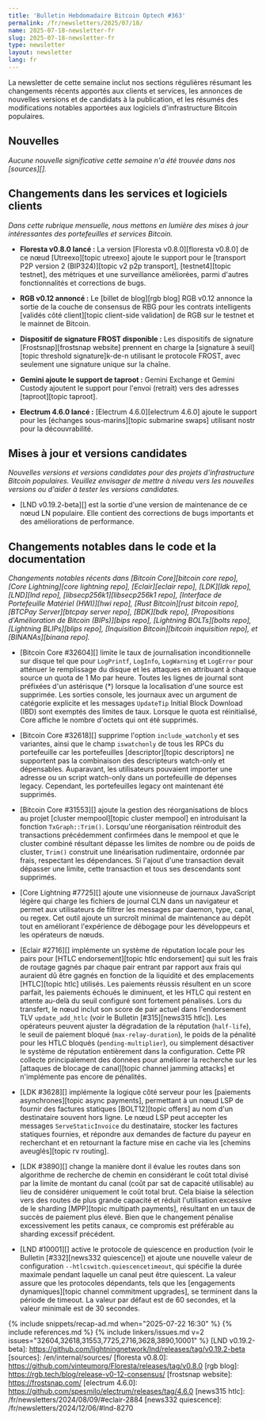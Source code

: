```yaml
---
title: 'Bulletin Hebdomadaire Bitcoin Optech #363'
permalink: /fr/newsletters/2025/07/18/
name: 2025-07-18-newsletter-fr
slug: 2025-07-18-newsletter-fr
type: newsletter
layout: newsletter
lang: fr
---
```

La newsletter de cette semaine inclut nos
sections régulières résumant les changements récents apportés aux clients et services, les
annonces de nouvelles versions et de candidats à la publication, et les résumés des modifications
notables apportées aux logiciels d'infrastructure Bitcoin populaires.

## Nouvelles

_Aucune nouvelle significative cette semaine n'a été trouvée dans nos [sources][]._

## Changements dans les services et logiciels clients

*Dans cette rubrique mensuelle, nous mettons en lumière des mises à jour intéressantes des
portefeuilles et services Bitcoin.*

- **Floresta v0.8.0 lancé :**
  La version [Floresta v0.8.0][floresta v0.8.0] de ce nœud [Utreexo][topic utreexo] ajoute le support
  pour le [transport P2P version 2 (BIP324)][topic v2 p2p transport], [testnet4][topic testnet], des
  métriques et une surveillance améliorées, parmi d'autres fonctionnalités et corrections de bugs.

- **RGB v0.12 annoncé :**
  Le [billet de blog][rgb blog] RGB v0.12 annonce la sortie de la couche de consensus de RBG pour les
  contrats intelligents [validés côté client][topic client-side validation] de RGB sur le testnet et
  le mainnet de Bitcoin.

- **Dispositif de signature FROST disponible :**
  Les dispositifs de signature [Frostsnap][frostsnap website] prennent en charge la [signature à seuil][topic
  threshold signature]k-de-n utilisant le protocole FROST, avec seulement une signature unique sur la chaîne.

- **Gemini ajoute le support de taproot :**
  Gemini Exchange et Gemini Custody ajoutent le support pour l'envoi (retrait) vers des adresses
  [taproot][topic taproot].

- **Electrum 4.6.0 lancé :**
  [Electrum 4.6.0][electrum 4.6.0] ajoute le support pour les [échanges sous-marins][topic submarine
  swaps] utilisant nostr pour la découvrabilité.

## Mises à jour et versions candidates

_Nouvelles versions et versions candidates pour des projets d'infrastructure Bitcoin populaires.
Veuillez envisager de mettre à niveau vers les nouvelles versions ou d'aider à tester les versions candidates._

- [LND v0.19.2-beta][] est la sortie d'une version de maintenance de ce nœud LN populaire. Elle
  contient des corrections de bugs importants et des améliorations de performance.

## Changements notables dans le code et la documentation

_Changements notables récents dans [Bitcoin Core][bitcoin core repo], [Core Lightning][core lightning
repo], [Eclair][eclair repo], [LDK][ldk repo], [LND][lnd repo], [libsecp256k1][libsecp256k1 repo],
[Interface de Portefeuille Matériel (HWI)][hwi repo], [Rust Bitcoin][rust bitcoin repo], [BTCPay
Server][btcpay server repo], [BDK][bdk repo], [Propositions d'Amélioration de Bitcoin (BIPs)][bips
repo], [Lightning BOLTs][bolts repo], [Lightning BLIPs][blips repo], [Inquisition Bitcoin][bitcoin
inquisition repo], et [BINANAs][binana repo]._

- [Bitcoin Core #32604][] limite le taux de journalisation inconditionnelle sur disque tel que pour
  `LogPrintf`, `LogInfo`, `LogWarning` et `LogError` pour atténuer le remplissage du disque et les
  attaques en attribuant à chaque source un quota de 1 Mo par heure. Toutes les lignes de journal sont
  préfixées d'un astérisque (*) lorsque la localisation d'une source est supprimée.
  Les sorties console, les journaux avec un argument de catégorie explicite et les messages
  `UpdateTip` Initial Block Download (IBD) sont exemptés des limites de taux. Lorsque le
  quota est réinitialisé, Core affiche le nombre d'octets qui ont été supprimés.

- [Bitcoin Core #32618][] supprime l'option `include_watchonly` et ses
  variantes, ainsi que le champ `iswatchonly` de tous les RPCs du portefeuille car
  les portefeuilles [descriptor][topic descriptors] ne supportent pas la combinaison des descripteurs
  watch-only et dépensables. Auparavant, les utilisateurs pouvaient importer une adresse ou
  un script watch-only dans un portefeuille de dépenses legacy. Cependant, les portefeuilles legacy
  ont maintenant été supprimés.

- [Bitcoin Core #31553][] ajoute la gestion des réorganisations de blocs au projet [cluster
  mempool][topic cluster mempool] en introduisant la fonction `TxGraph::Trim()`.
  Lorsqu'une réorganisation réintroduit des transactions précédemment confirmées dans le mempool et
  que le cluster combiné résultant dépasse les limites de nombre ou de poids de cluster, `Trim()`
  construit une linéarisation rudimentaire, ordonnée par frais, respectant les dépendances. Si l'ajout
  d'une transaction devait dépasser une limite, cette transaction et tous ses descendants sont
  supprimés.

- [Core Lightning #7725][] ajoute une visionneuse de journaux JavaScript légère qui charge
  les fichiers de journal CLN dans un navigateur et permet aux utilisateurs de filtrer les messages
  par daemon, type, canal, ou regex. Cet outil ajoute un surcroît minimal de maintenance au dépôt
  tout en améliorant l'expérience de débogage pour les développeurs et les opérateurs de nœuds.

- [Eclair #2716][] implémente un système de réputation locale pour les pairs pour [HTLC
  endorsement][topic htlc endorsement] qui suit les frais de routage gagnés par
  chaque pair entrant par rapport aux frais qui auraient dû être gagnés en fonction de la
  liquidité et des emplacements [HTLC][topic htlc] utilisés. Les paiements réussis résultent en un
  score parfait, les paiements échoués le diminuent, et les HTLC qui restent en attente au-delà
  du seuil configuré sont fortement pénalisés. Lors du transfert, le nœud
  inclut son score de pair actuel dans l'endorsement TLV `update_add_htlc` (voir
  le Bulletin [#315][news315 htlc]). Les opérateurs peuvent ajuster la dégradation de la réputation
  (`half-life`), le seuil de paiement bloqué (`max-relay-duration`), le poids de la pénalité pour les
  HTLC bloqués (`pending-multiplier`), ou simplement désactiver le
  système de réputation entièrement dans la configuration. Cette PR collecte principalement
  des données pour améliorer la recherche sur les [attaques de blocage de canal][topic channel jamming
  attacks] et n'implémente pas encore de pénalités.

- [LDK #3628][] implémente la logique côté serveur pour les [paiements asynchrones][topic
  async payments], permettant à un nœud LSP de fournir des factures statiques [BOLT12][topic offers]
  au nom d'un destinataire souvent hors ligne. Le nœud LSP peut accepter
  les messages `ServeStaticInvoice` du destinataire, stocker les factures statiques fournies, et
  répondre aux demandes de facture du payeur en recherchant et en retournant
  la facture mise en cache via les [chemins aveuglés][topic rv routing].

- [LDK #3890][] change la manière dont il évalue les routes dans son algorithme de recherche de
  chemin en considérant le coût total divisé par la limite de montant du canal (coût par sat de capacité
  utilisable) au lieu de considérer uniquement le coût total brut. Cela biaise la
  sélection vers des routes de plus grande capacité et réduit l'utilisation excessive de le sharding
  [MPP][topic multipath payments], résultant en un taux de succès de paiement plus élevé. Bien
  que le changement pénalise excessivement les petits canaux, ce compromis est préférable au sharding
  excessif précédent.

- [LND #10001][] active le protocole de quiescence en production (voir le Bulletin [#332][news332
  quiescence]) et ajoute une nouvelle valeur de configuration `--htlcswitch.quiescencetimeout`, qui
  spécifie la durée maximale pendant laquelle un canal peut être quiescent. La valeur assure que les
  protocoles dépendants, tels que les [engagements dynamiques][topic channel commitment upgrades], se
  terminent dans la période de timeout. La valeur par défaut est de 60 secondes, et la valeur minimale
  est de 30 secondes.

{% include snippets/recap-ad.md when="2025-07-22 16:30" %}
{% include references.md %}
{% include linkers/issues.md v=2 issues="32604,32618,31553,7725,2716,3628,3890,10001" %}
[LND v0.19.2-beta]: https://github.com/lightningnetwork/lnd/releases/tag/v0.19.2-beta
[sources]: /en/internal/sources/
[floresta v0.8.0]: https://github.com/vinteumorg/Floresta/releases/tag/v0.8.0
[rgb blog]: https://rgb.tech/blog/release-v0-12-consensus/
[frostsnap website]: https://frostsnap.com/
[electrum 4.6.0]: https://github.com/spesmilo/electrum/releases/tag/4.6.0
[news315 htlc]: /fr/newsletters/2024/08/09/#eclair-2884
[news332 quiescence]: /fr/newsletters/2024/12/06/#lnd-8270
